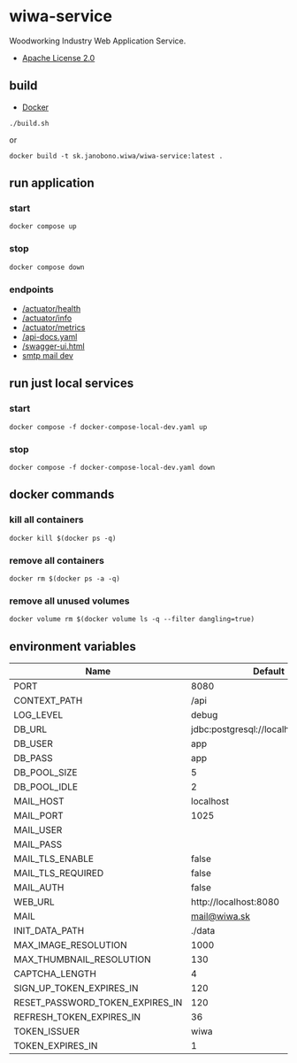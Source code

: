 # wiwa-service

Woodworking Industry Web Application Service.

- [Apache License 2.0](./LICENSE)

## build

- [Docker](https://docs.docker.com/get-docker/)

```shell
./build.sh
```

or

```shell
docker build -t sk.janobono.wiwa/wiwa-service:latest .
```

## run application

### start

```shell
docker compose up
```

### stop

```shell
docker compose down
```

### endpoints

- [/actuator/health](http://localhost:8080/api/actuator/health)
- [/actuator/info](http://localhost:8080/api/actuator/info)
- [/actuator/metrics](http://localhost:8080/api/actuator/metrics)
- [/api-docs.yaml](http://localhost:8080/api/api-docs.yaml)
- [/swagger-ui.html](http://localhost:8080/api/swagger-ui.html)
- [smtp mail dev](http://localhost:8081)

## run just local services

### start

```shell
docker compose -f docker-compose-local-dev.yaml up
```

### stop

```shell
docker compose -f docker-compose-local-dev.yaml down
```

## docker commands

### kill all containers

```
docker kill $(docker ps -q)
```

### remove all containers

```
docker rm $(docker ps -a -q)
```

### remove all unused volumes

```
docker volume rm $(docker volume ls -q --filter dangling=true)
```

## environment variables

| Name                            | Default                              |
|---------------------------------|--------------------------------------|
| PORT                            | 8080                                 |
| CONTEXT_PATH                    | /api                                 |
| LOG_LEVEL                       | debug                                |
| DB_URL                          | jdbc:postgresql://localhost:5432/app |
| DB_USER                         | app                                  |
| DB_PASS                         | app                                  |
| DB_POOL_SIZE                    | 5                                    |
| DB_POOL_IDLE                    | 2                                    |
| MAIL_HOST                       | localhost                            |
| MAIL_PORT                       | 1025                                 |
| MAIL_USER                       |                                      |
| MAIL_PASS                       |                                      |
| MAIL_TLS_ENABLE                 | false                                |
| MAIL_TLS_REQUIRED               | false                                |
| MAIL_AUTH                       | false                                |
| WEB_URL                         | http://localhost:8080                |
| MAIL                            | mail@wiwa.sk                         |
| INIT_DATA_PATH                  | ./data                               |
| MAX_IMAGE_RESOLUTION            | 1000                                 |
| MAX_THUMBNAIL_RESOLUTION        | 130                                  |
| CAPTCHA_LENGTH                  | 4                                    |
| SIGN_UP_TOKEN_EXPIRES_IN        | 120                                  |
| RESET_PASSWORD_TOKEN_EXPIRES_IN | 120                                  |
| REFRESH_TOKEN_EXPIRES_IN        | 36                                   |
| TOKEN_ISSUER                    | wiwa                                 |
| TOKEN_EXPIRES_IN                | 1                                    |
